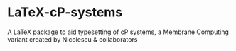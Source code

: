 # LaTeX-cP-systems
A LaTeX package to aid typesetting of cP systems, a Membrane Computing variant created by Nicolescu &amp; collaborators
